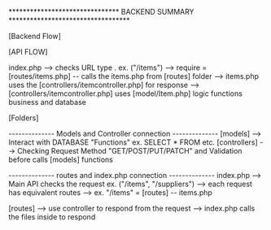 ******************************* BACKEND SUMMARY **********************************

[Backend Flow]

[API FLOW]

index.php --> checks URL type . ex. ("/items")
--> require = [routes/items.php] -- calls the items.php from [routes] folder
--> items.php uses the [controllers/itemcontroller.php] for response
--> [controllers/itemcontroller.php] uses [model/Item.php] logic functions business and database

[Folders]

-------------- Models and Controller connection --------------
[models]        --> Interact with DATABASE "Functions" ex. SELECT * FROM etc.
[controllers]   --> Checking Request Method "GET/POST/PUT/PATCH" and Validation before calls [models] functions

-------------- routes and index.php connection --------------
index.php       --> Main API checks the request ex. ("/items", "/suppliers")
                --> each request has equivalent routes
                --> ex. "/items" = [routes] -- items.php

[routes]        -->  use controller to respond from the request 
                --> index.php calls the files inside to respond


